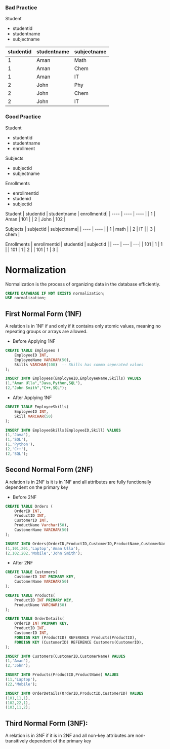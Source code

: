 
### Bad Practice

Student
 - studentid
 - studentname
 - subjectname

|studentid | studentname | subjectname | 
| --- | --- | ---|
| 1 | Aman | Math | 
| 1 | Aman | Chem | 
| 1 | Aman | IT |
| 2 | John | Phy | 
|2 | John | Chem | 
| 2 | John | IT |


### Good Practice

Student
- studentid
- studentname
- enrollment

Subjects
 - subjectid
 - subjectname

Enrollments
 - enrollmentid
 - studenid
 - subjectid



Student
| studentid | studentname | enrollmentid|
| ---- | ---- | ---- |
| 1 | Aman | 101 |
| 2 | John | 102 |


Subjects
| subjectid | subjectname|
| ----  | ---- | 
| 1 | math | 
| 2 | IT | 
| 3 | chem | 


Enrollments
| enrollmentid | studentid | subjectid | 
| --- | --- | ---|
| 101 | 1 | 1 | 
| 101 | 1 | 2 | 
| 101 | 1 | 3 | 


# Normalization 

Normalization is the process of organizing data in the database efficiently.

```sql
CREATE DATABASE IF NOT EXISTS normalization;
USE normalization;
```

## First Normal Form (1NF)

A relation is in 1NF if and only if it contains only atomic values, meaning no repeating groups or arrays are allowed.

- Before Applying 1NF
```sql
CREATE TABLE Employees (
    EmployeeID INT,
    EmployeeName VARCHAR(50),
    Skills VARCHAR(100)  -- Skills has comma seperated values
);

INSERT INTO Employees(EmployeeID,EmployeeName,Skills) VALUES
(1,"Aman Ulla","Java,Python,SQL"),
(2,"John Smith","C++,SQL");
```
- After Applying 1NF
```sql
CREATE TABLE EmployeeSkills(
    EmployeeID INT,
    Skill VARCHAR(50)
);

INSERT INTO EmployeeSkills(EmployeeID,Skill) VALUES
(1,'Java'),
(1,'SQL'),
(1,'Python'),
(2,'C++'),
(2,'SQL');
```

## Second Normal Form (2NF)

A relation is in 2NF is it is in 1NF and all attributes are fully functionally dependent on the primary key

- Before 2NF
```sql
CREATE TABLE Orders (
    OrderID INT,
    ProductID INT,
    CustomerID INT,
    ProductName Varchar(50),
    CustomerName VARCHAR(50)
);

INSERT INTO Orders(OrderID,ProductID,CustomerID,ProductName,CustomerName) VALUES
(1,101,201,'Laptop','Aman Ulla'),
(2,102,202,'Mobile','John Smith');
```

- After 2NF
```sql
CREATE TABLE Customers(
    CustomerID INT PRIMARY KEY,
    CustomerName VARCHAR(50)
);

CREATE TABLE Products(
    ProductID INT PRIMARY KEY,
    ProductName VARCHAR(50)
);

CREATE TABLE OrderDetails(
    OrderID INT PRIMARY KEY,
    ProductID INT,
    CustomerID INT,
    FOREIGN KEY (ProductID) REFERENCE Products(ProductID),
    FOREIGN KEY (CustomerID) REFERENCE Customers(CustomerID),
);

INSERT INTO Customers(CustomerID,CustomerName) VALUES
(1,'Aman'),
(2,'John');

INSERT INTO Products(ProductID,ProductName) VALUES
(11,'Laptop'),
(22,'Mobile');

INSERT INTO OrderDetails(OrderID,ProductID,CustomerID) VALUES
(101,11,1),
(102,22,1),
(103,11,2);
```


## Third Normal Form (3NF):

A relation is in 3NF if it is in 2NF and all non-key attributes are non-transitively dependent of the primary key
